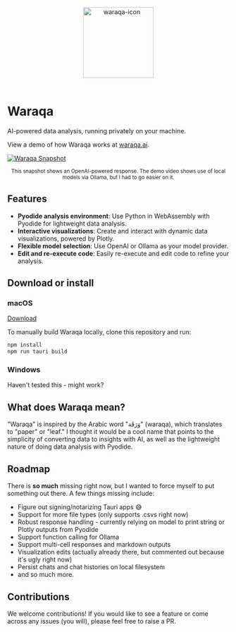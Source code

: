 <div align="center">
  <img alt="waraqa-icon" height="160px" src="https://waraqa.ai/waraqa.png" style="margin-bottom:20px">
</div>

# Waraqa

AI-powered data analysis, running privately on your machine.

View a demo of how Waraqa works at [waraqa.ai](https://waraqa.ai).

[![Waraqa Snapshot](https://waraqa.ai/waraqa-snapshot.png)](https://waraqa.ai)
<p align="center"><sub>This snapshot shows an OpenAI-powered response. The demo video shows use of local models via Ollama, but I had to go easier on it.</sub></p>

## Features

- **Pyodide analysis environment**: Use Python in WebAssembly with Pyodide for lightweight data analysis.
- **Interactive visualizations**: Create and interact with dynamic data visualizations, powered by Plotly.
- **Flexible model selection**: Use OpenAI or Ollama as your model provider.
- **Edit and re-execute code**: Easily re-execute and edit code to refine your analysis.

## Download or install

### macOS

[Download](https://waraqa.ai/download)

To manually build Waraqa locally, clone this repository and run:

```bash
npm install
npm run tauri build
```

### Windows

Haven't tested this - might work?

## What does Waraqa mean?

"Waraqa" is inspired by the Arabic word "وَرَقَة" (waraqa), which translates to "paper" or "leaf." I thought it would be a cool name that points to the simplicity of converting data to insights with AI, as well as the lightweight nature of doing data analysis with Pyodide. 

## Roadmap

There is **so much** missing right now, but I wanted to force myself to put something out there. A few things missing include:

- Figure out signing/notarizing Tauri apps 😅
- Support for more file types (only supports .csvs right now)
- Robust response handling - currently relying on model to print string or Plotly outputs from Pyodide
- Support function calling for Ollama
- Support multi-cell responses and markdown outputs
- Visualization edits (actually already there, but commented out because it's ugly right now)
- Persist chats and chat histories on local filesystem
- and so much more.

## Contributions

We welcome contributions! If you would like to see a feature or come across any issues (you will), please feel free to raise a PR.
